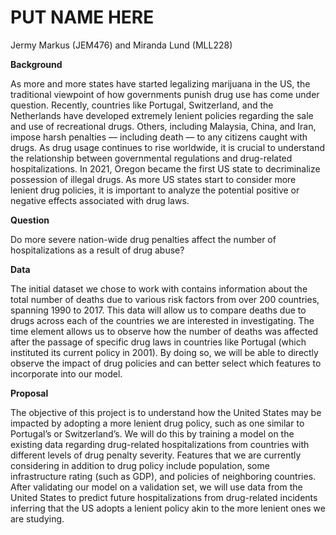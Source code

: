 # PUT NAME HERE

Jermy Markus (JEM476) and Miranda Lund (MLL228)


**Background**

As more and more states have started legalizing marijuana in the US, the traditional viewpoint of how governments punish drug use has come under question. Recently, countries like Portugal, Switzerland, and the Netherlands have developed extremely lenient policies regarding the sale and use of recreational drugs. Others, including Malaysia, China, and Iran, impose harsh penalties — including death — to any citizens caught with drugs. As drug usage continues to rise worldwide, it is crucial to understand the relationship between governmental regulations and drug-related hospitalizations. In 2021, Oregon became the first US state to decriminalize possession of illegal drugs. As more US states start to consider more lenient drug policies, it is important to analyze the potential positive or negative effects associated with drug laws.


**Question**

Do more severe nation-wide drug penalties affect the number of hospitalizations as a result of drug abuse?


**Data**

The initial dataset we chose to work with contains information about the total number of deaths due to various risk factors from over 200 countries, spanning 1990 to 2017. This data will allow us to compare deaths due to drugs across each of the countries we are interested in investigating. The time element allows us to observe how the number of deaths was affected after the passage of specific drug laws in countries like Portugal (which instituted its current policy in 2001). By doing so, we will be able to directly observe the impact of drug policies and can better select which features to incorporate into our model.


**Proposal**

The objective of this project is to understand how the United States may be impacted by adopting a more lenient drug policy, such as one similar to Portugal’s or Switzerland’s. We will do this by training a model on the existing data regarding drug-related hospitalizations from countries with different levels of drug penalty severity. Features that we are currently considering in addition to drug policy include population, some infrastructure rating (such as GDP), and policies of neighboring countries. After validating our model on a validation set, we will use data from the United States to predict future hospitalizations from drug-related incidents inferring that the US adopts a lenient policy akin to the more lenient ones we are studying.
